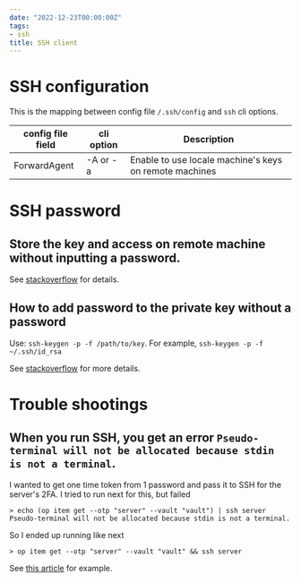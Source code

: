 ```yaml
---
date: "2022-12-23T00:00:00Z"
tags:
- ssh
title: SSH client
---
```


SSH configuration
===

This is the mapping between config file `/.ssh/config` and `ssh` cli options.

| config file field  | cli option  | Description  |
|---|---|---|
| ForwardAgent  | -A or -a  | Enable to use locale machine's keys on remote machines  |


SSH password
===

Store the key and access on remote machine without inputting a password.
---
See [stackoverflow](https://apple.stackexchange.com/questions/48502/how-can-i-permanently-add-my-ssh-private-key-to-keychain-so-it-is-automatically) for details.


How to add password to the private key without a password
---
Use: `ssh-keygen -p -f /path/to/key`. For example, `ssh-keygen -p -f ~/.ssh/id_rsa`

See [stackoverflow](https://stackoverflow.com/questions/3818886/how-do-i-add-a-password-to-an-openssh-private-key-that-was-generated-without-a-p) for more details.


Trouble shootings
===

When you run SSH, you get an error `Pseudo-terminal will not be allocated because stdin is not a terminal`.
---

I wanted to get one time token from 1 password and pass it to SSH for the server's 2FA.
I tried to run next for this, but failed
```
> echo (op item get --otp "server" --vault "vault") | ssh server
Pseudo-terminal will not be allocated because stdin is not a terminal.
```

So I ended up running like next
```
> op item get --otp "server" --vault "vault" && ssh server
```

See [this article](https://linuxtutorials.org/Pseudo-terminal-will-not-be-allocated-because-stdin-is-not-a-terminal/) for example.
